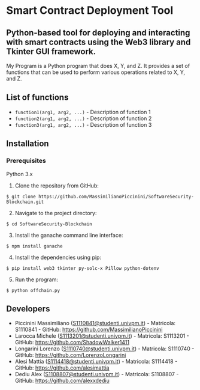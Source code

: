 # Smart Contract Deployment Tool

## Python-based tool for deploying and interacting with smart contracts using the Web3 library and Tkinter GUI framework.

My Program is a Python program that does X, Y, and Z. It provides a set of functions that can be used to perform various operations related to X, Y, and Z.

## List of functions

- `function1(arg1, arg2, ...)` - Description of function 1
- `function2(arg1, arg2, ...)` - Description of function 2
- `function3(arg1, arg2, ...)` - Description of function 3

## Installation

### Prerequisites

Python 3.x

1. Clone the repository from GitHub:

```$ git clone https://github.com/MassimilianoPiccinini/SoftwareSecurity-Blockchain.git```

2. Navigate to the project directory:

```$ cd SoftwareSecurity-Blockchain```

3. Install the ganache command line interface:

```$ npm install ganache```

4. Install the dependencies using pip:

```$ pip install web3 tkinter py-solc-x Pillow python-dotenv```

5. Run the program:

```$ python offchain.py```

## Developers

- Piccinini Massimiliano (S1110841@studenti.univpm.it) - Matricola: S1110841 - GitHub: https://github.com/MassimilianoPiccinini
- Larocca Michele (S1113201@studenti.univpm.it) - Matricola: S1113201 - GitHub: https://github.com/ShadowWalker1411
- Longarini Lorenzo (S1110740@studenti.univpm.it) - Matricola: S1110740 - GitHub: https://github.com/LorenzoLongarini
- Alesi Mattia (S1114418@studenti.univpm.it) - Matricola: S1114418 - GitHub: https://github.com/alesimattia
- Dediu Alex (S1108807@studenti.univpm.it) - Matricola: S1108807 - GitHub: https://github.com/alexxdediu
